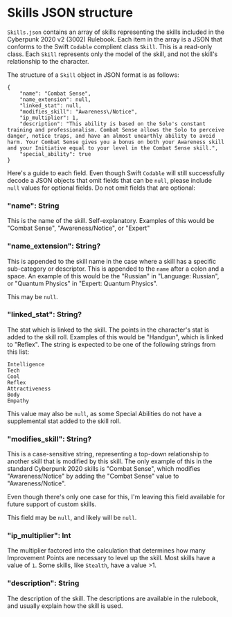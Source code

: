 # Skills JSON structure
`Skills.json` contains an array of skills representing the skills included in the Cyberpunk 2020 v2 (3002) Rulebook. Each item in the array is a JSON that conforms to the Swift `Codable` complient class `Skill`. This is a read-only class. Each `Skill` represents only the model of the skill, and not the skill's relationship to the character.

The structure of a `Skill` object in JSON format is as follows:

```
{
    "name": "Combat Sense",
    "name_extension": null,
    "linked_stat": null,
    "modifies_skill": "Awareness\/Notice",
    "ip_multiplier": 1,
    "description": "This ability is based on the Solo's constant training and professionalism. Combat Sense allows the Solo to perceive danger, notice traps, and have an almost unearthly ability to avoid harm. Your Combat Sense gives you a bonus on both your Awareness skill and your Initiative equal to your level in the Combat Sense skill.",
    "special_ability": true
}
```

Here's a guide to each field. Even though Swift `Codable` will still successfully decode a JSON objects that omit fields that can be `null`, please include `null` values for optional fields. Do not omit fields that are optional:

### "name": String
This is the name of the skill. Self-explanatory. Examples of this would be "Combat Sense", "Awareness/Notice", or "Expert"

### "name_extension": String?
This is appended to the skill name in the case where a skill has a specific sub-category or descriptor. This is appended to the `name` after a colon and a space. An example of this would be the "Russian" in "Language: Russian", or "Quantum Physics" in "Expert: Quantum Physics".

This may be `null`.

### "linked_stat": String?
The stat which is linked to the skill. The points in the character's stat is added to the skill roll. Examples of this would be "Handgun", which is linked to "Reflex". The string is expected to be one of the following strings from this list:

```
Intelligence
Tech
Cool
Reflex
Attractiveness
Body
Empathy
```

This value may also be `null`, as some Special Abilities do not have a supplemental stat added to the skill roll.

### "modifies_skill": String?
This is a case-sensitive string, representing a top-down relationship to another skill that is modified by this skill. The only example of this in the standard Cyberpunk 2020 skills is "Combat Sense", which modifies "Awareness/Notice" by adding the "Combat Sense" value to "Awareness/Notice".

Even though there's only one case for this, I'm leaving this field available for future support of custom skills.

This field may be `null`, and likely will be `null`.

### "ip_multiplier": Int
The multiplier factored into the calculation that determines how many Improvement Points are necessary to level up the skill. Most skills have a value of `1`. Some skills, like `Stealth`, have a value >1.

### "description": String
The description of the skill. The descriptions are available in the rulebook, and usually explain how the skill is used.
